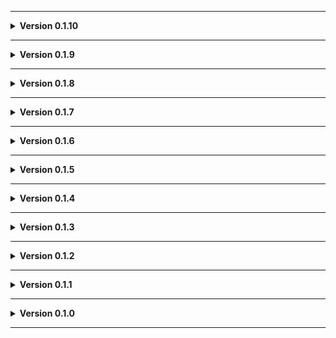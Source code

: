 
---

**<details><summary>Version 0.1.10</summary>**

 - Fixed how trees break.

</details>

---

**<details><summary>Version 0.1.9</summary>**

 - Added Universal Radar as a dependency because I forgot to do it earlier.

</details>

---

**<details><summary>Version 0.1.8</summary>**

 - Renamed config file for consistency.
 - Changed box mesh.
 - Added a moon video.
 
 </details>

---

**<details><summary>Version 0.1.7</summary>**

 - Added a waterfall in wet weather (configurable, default:true).
 - Decorated cabin.
 
 </details>

---

**<details><summary>Version 0.1.6</summary>**

 - Icon updated.
 
 </details>

---

**<details><summary>Version 0.1.5</summary>**

 - Readme pics.
 
 </details>

---

**<details><summary>Version 0.1.4</summary>**

 - Reverted last change as the issue I was trying to avoid will be fixed on Biodiversity's side.
 
 </details>

---

**<details><summary>Version 0.1.3</summary>**

 - Better future compatibility with [Biodiversity](https://thunderstore.io/c/lethal-company/p/super_fucking_cool_and_badass_team/Biodiversity/).
 
 </details>

---

**<details><summary>Version 0.1.2</summary>**

 - Update to README.
 - Added Moon_Day_Speed_Multiplier_Patcher and AutoScroll as dependencies.
 - Converted terrain to mesh to fix graphical issues (Thanks Voxx!) (minor terrain changes to accommodate switch)
 
 </details>

---

**<details><summary>Version 0.1.1</summary>**

 - Added JLL as a dependeny.
 
 </details>

---

**<details><summary>Version 0.1.0</summary>**

 - Initial standalone upload.
 
 </details>
 
---
